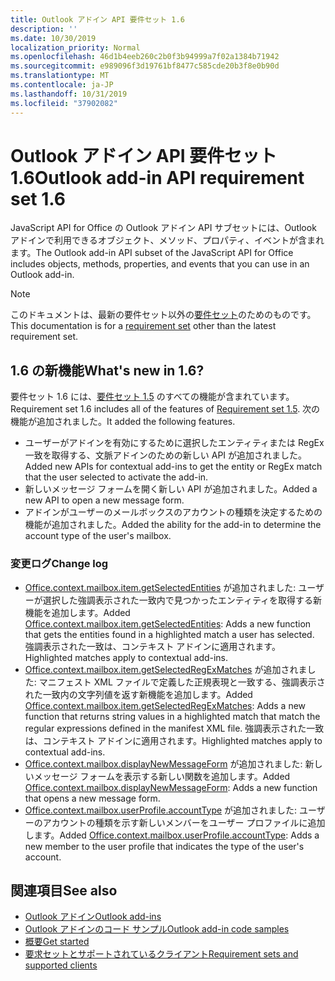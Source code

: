 ```yaml
---
title: Outlook アドイン API 要件セット 1.6
description: ''
ms.date: 10/30/2019
localization_priority: Normal
ms.openlocfilehash: 46d1b4eeb260c2b0f3b94999a7f02a1384b71942
ms.sourcegitcommit: e989096f3d19761bf8477c585cde20b3f8e0b90d
ms.translationtype: MT
ms.contentlocale: ja-JP
ms.lasthandoff: 10/31/2019
ms.locfileid: "37902082"
---
```

# <a name="outlook-add-in-api-requirement-set-16"></a><span data-ttu-id="54e9d-102">Outlook アドイン API 要件セット 1.6</span><span class="sxs-lookup"><span data-stu-id="54e9d-102">Outlook add-in API requirement set 1.6</span></span>

<span data-ttu-id="54e9d-103">JavaScript API for Office の Outlook アドイン API サブセットには、Outlook アドインで利用できるオブジェクト、メソッド、プロパティ、イベントが含まれます。</span><span class="sxs-lookup"><span data-stu-id="54e9d-103">The Outlook add-in API subset of the JavaScript API for Office includes objects, methods, properties, and events that you can use in an Outlook add-in.</span></span>

> [!NOTE]
> <span data-ttu-id="54e9d-104">このドキュメントは、最新の要件セット以外の[要件セット](/office/dev/add-ins/reference/requirement-sets/outlook-api-requirement-sets)のためのものです。</span><span class="sxs-lookup"><span data-stu-id="54e9d-104">This documentation is for a [requirement set](/office/dev/add-ins/reference/requirement-sets/outlook-api-requirement-sets) other than the latest requirement set.</span></span>

## <a name="whats-new-in-16"></a><span data-ttu-id="54e9d-105">1.6 の新機能</span><span class="sxs-lookup"><span data-stu-id="54e9d-105">What's new in 1.6?</span></span>

<span data-ttu-id="54e9d-106">要件セット 1.6 には、[要件セット 1.5](../requirement-set-1.5/outlook-requirement-set-1.5.md) のすべての機能が含まれています。</span><span class="sxs-lookup"><span data-stu-id="54e9d-106">Requirement set 1.6 includes all of the features of [Requirement set 1.5](../requirement-set-1.5/outlook-requirement-set-1.5.md).</span></span> <span data-ttu-id="54e9d-107">次の機能が追加されました。</span><span class="sxs-lookup"><span data-stu-id="54e9d-107">It added the following features.</span></span>

- <span data-ttu-id="54e9d-108">ユーザーがアドインを有効にするために選択したエンティティまたは RegEx 一致を取得する、文脈アドインのための新しい API が追加されました。</span><span class="sxs-lookup"><span data-stu-id="54e9d-108">Added new APIs for contextual add-ins to get the entity or RegEx match that the user selected to activate the add-in.</span></span>
- <span data-ttu-id="54e9d-109">新しいメッセージ フォームを開く新しい API が追加されました。</span><span class="sxs-lookup"><span data-stu-id="54e9d-109">Added a new API to open a new message form.</span></span>
- <span data-ttu-id="54e9d-110">アドインがユーザーのメールボックスのアカウントの種類を決定するための機能が追加されました。</span><span class="sxs-lookup"><span data-stu-id="54e9d-110">Added the ability for the add-in to determine the account type of the user's mailbox.</span></span>

### <a name="change-log"></a><span data-ttu-id="54e9d-111">変更ログ</span><span class="sxs-lookup"><span data-stu-id="54e9d-111">Change log</span></span>

- <span data-ttu-id="54e9d-112">[Office.context.mailbox.item.getSelectedEntities](office.context.mailbox.item.md#getselectedentities--entities) が追加されました: ユーザーが選択した強調表示された一致内で見つかったエンティティを取得する新機能を追加します。</span><span class="sxs-lookup"><span data-stu-id="54e9d-112">Added [Office.context.mailbox.item.getSelectedEntities](office.context.mailbox.item.md#getselectedentities--entities): Adds a new function that gets the entities found in a highlighted match a user has selected.</span></span> <span data-ttu-id="54e9d-113">強調表示された一致は、コンテキスト アドインに適用されます。</span><span class="sxs-lookup"><span data-stu-id="54e9d-113">Highlighted matches apply to contextual add-ins.</span></span>
- <span data-ttu-id="54e9d-114">[Office.context.mailbox.item.getSelectedRegExMatches](office.context.mailbox.item.md#getselectedregexmatches--object) が追加されました: マニフェスト XML ファイルで定義した正規表現と一致する、強調表示された一致内の文字列値を返す新機能を追加します。</span><span class="sxs-lookup"><span data-stu-id="54e9d-114">Added [Office.context.mailbox.item.getSelectedRegExMatches](office.context.mailbox.item.md#getselectedregexmatches--object): Adds a new function that returns string values in a highlighted match that match the regular expressions defined in the manifest XML file.</span></span> <span data-ttu-id="54e9d-115">強調表示された一致は、コンテキスト アドインに適用されます。</span><span class="sxs-lookup"><span data-stu-id="54e9d-115">Highlighted matches apply to contextual add-ins.</span></span>
- <span data-ttu-id="54e9d-116">[Office.context.mailbox.displayNewMessageForm](office.context.mailbox.md#displaynewmessageformparameters) が追加されました: 新しいメッセージ フォームを表示する新しい関数を追加します。</span><span class="sxs-lookup"><span data-stu-id="54e9d-116">Added [Office.context.mailbox.displayNewMessageForm](office.context.mailbox.md#displaynewmessageformparameters): Adds a new function that opens a new message form.</span></span>
- <span data-ttu-id="54e9d-117">[Office.context.mailbox.userProfile.accountType](office.context.mailbox.userprofile.md#accounttype-string) が追加されました: ユーザーのアカウントの種類を示す新しいメンバーをユーザー プロファイルに追加します。</span><span class="sxs-lookup"><span data-stu-id="54e9d-117">Added [Office.context.mailbox.userProfile.accountType](office.context.mailbox.userprofile.md#accounttype-string): Adds a new member to the user profile that indicates the type of the user's account.</span></span>

## <a name="see-also"></a><span data-ttu-id="54e9d-118">関連項目</span><span class="sxs-lookup"><span data-stu-id="54e9d-118">See also</span></span>

- [<span data-ttu-id="54e9d-119">Outlook アドイン</span><span class="sxs-lookup"><span data-stu-id="54e9d-119">Outlook add-ins</span></span>](/outlook/add-ins/)
- [<span data-ttu-id="54e9d-120">Outlook アドインのコード サンプル</span><span class="sxs-lookup"><span data-stu-id="54e9d-120">Outlook add-in code samples</span></span>](https://developer.microsoft.com/outlook/gallery/?filterBy=Outlook,Samples,Add-ins)
- [<span data-ttu-id="54e9d-121">概要</span><span class="sxs-lookup"><span data-stu-id="54e9d-121">Get started</span></span>](/outlook/add-ins/quick-start)
- [<span data-ttu-id="54e9d-122">要求セットとサポートされているクライアント</span><span class="sxs-lookup"><span data-stu-id="54e9d-122">Requirement sets and supported clients</span></span>](../../requirement-sets/outlook-api-requirement-sets.md)
